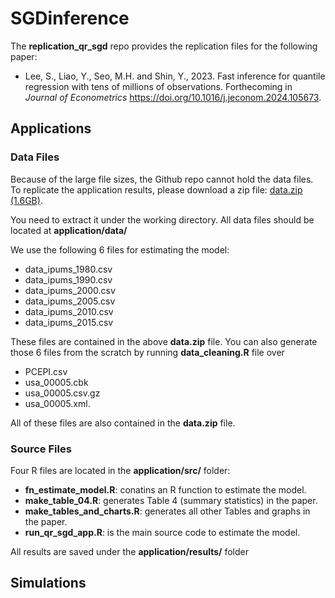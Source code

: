
<!-- README.md is generated from README.Rmd. Please edit that file -->

# SGDinference

The **replication_qr_sgd** repo provides the replication files for the
following paper:

- Lee, S., Liao, Y., Seo, M.H. and Shin, Y., 2023. Fast inference for
  quantile regression with tens of millions of observations.
  Forthecoming in *Journal of Econometrics*
  <https://doi.org/10.1016/j.jeconom.2024.105673>.

## Applications

### Data Files

Because of the large file sizes, the Github repo cannot hold the data
files. To replicate the application results, please download a zip file:
[data.zip
(1.6GB)](https://drive.google.com/uc?export=download&id=18MFUXX7nxd_Bq3XHds50GJeKNjHLo6yN).

You need to extract it under the working directory. All data files
should be located at **application/data/**

We use the following 6 files for estimating the model:

- data_ipums_1980.csv
- data_ipums_1990.csv
- data_ipums_2000.csv
- data_ipums_2005.csv
- data_ipums_2010.csv
- data_ipums_2015.csv

These files are contained in the above **data.zip** file. You can also
generate those 6 files from the scratch by running **data_cleaning.R**
file over

- PCEPI.csv
- usa_00005.cbk
- usa_00005.csv.gz
- usa_00005.xml.

All of these files are also contained in the **data.zip** file.

### Source Files

Four R files are located in the **application/src/** folder:

- **fn_estimate_model.R**: conatins an R function to estimate the model.
- **make_table_04.R**: generates Table 4 (summary statistics) in the
  paper.
- **make_tables_and_charts.R**: generates all other Tables and graphs in
  the paper.
- **run_qr_sgd_app.R**: is the main source code to estimate the model.

All results are saved under the **application/results/** folder

## Simulations
